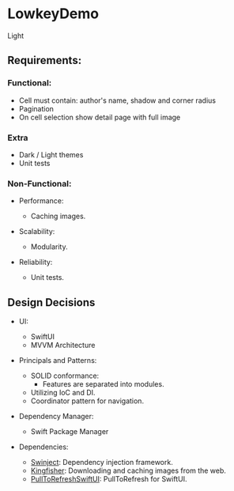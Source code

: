 # LowkeyDemo

Light

## Requirements:
### Functional:
- Cell must contain: author's name, shadow and corner radius
- Pagination
- On cell selection show detail page with full image

### Extra
- Dark / Light themes
- Unit tests

### Non-Functional:

- Performance:
  - Caching images.

- Scalability:
  - Modularity.
  
- Reliability:
  - Unit tests.
  
  
## Design Decisions
- UI:
  - SwiftUI
  - MVVM Architecture

- Principals and Patterns:
  - SOLID conformance:
    - Features are separated into modules.
  - Utilizing IoC and DI.
  - Coordinator pattern for navigation.


- Dependency Manager:
  - Swift Package Manager

- Dependencies:
  - [Swinject](https://github.com/Swinject/Swinject): Dependency injection framework.
  - [Kingfisher](https://github.com/onevcat/Kingfisher): Downloading and caching images from the web.
  - [PullToRefreshSwiftUI](https://github.com/YuantongL/SwiftUI-PullToRefresh): PullToRefresh for SwiftUI.
